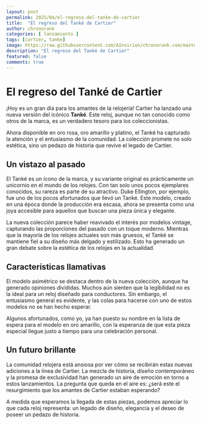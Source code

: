 ```yaml
---
layout: post
permalink: 2025/04/el-regreso-del-tanke-de-cartier
title:  "El regreso del Tanké de Cartier"
author: chronorank
categories: [ lanzamiento ]
tags: [cartier, tanke]
image: https://raw.githubusercontent.com/AInvirion/chronorank.com/master/images/posts/20250404080221.png
description: "El regreso del Tanké de Cartier"
featured: false
comments: true
---
```

# El regreso del Tanké de Cartier

¡Hoy es un gran día para los amantes de la relojería! Cartier ha lanzado una nueva versión del icónico **Tanké**. Este reloj, aunque no tan conocido como otros de la marca, es un verdadero tesoro para los coleccionistas. 

Ahora disponible en oro rosa, oro amarillo y platino, el Tanké ha capturado la atención y el entusiasmo de la comunidad. La colección promete no solo estética, sino un pedazo de historia que revive el legado de Cartier. 

## Un vistazo al pasado

El Tanké es un ícono de la marca, y su variante original es prácticamente un unicornio en el mundo de los relojes. Con tan solo unos pocos ejemplares conocidos, su rareza es parte de su atractivo. Duke Ellington, por ejemplo, fue uno de los pocos afortunados que llevó un Tanké. Este modelo, creado en una época donde la producción era escasa, ahora se presenta como una joya accesible para aquellos que buscan una pieza única y elegante.  

La nueva colección parece haber reavivado el interés por modelos vintage, capturando las proporciones del pasado con un toque moderno. Mientras que la mayoría de los relojes actuales son más gruesos, el Tanké se mantiene fiel a su diseño más delgado y estilizado. Esto ha generado un gran debate sobre la estética de los relojes en la actualidad. 

## Características llamativas

El modelo asimétrico se destaca dentro de la nueva colección, aunque ha generado opiniones divididas. Muchos aún sienten que la legibilidad no es la ideal para un reloj diseñado para conductores. Sin embargo, el entusiasmo general es evidente, y las colas para hacerse con uno de estos modelos no se han hecho esperar. 

Algunos afortunados, como yo, ya han puesto su nombre en la lista de espera para el modelo en oro amarillo, con la esperanza de que esta pieza especial llegue justo a tiempo para una celebración personal.  

## Un futuro brillante

La comunidad relojera está ansiosa por ver cómo se recibirán estas nuevas adiciones a la línea de Cartier. La mezcla de historia, diseño contemporáneo y la promesa de exclusividad han generado un aire de emoción en torno a estos lanzamientos. La pregunta que queda en el aire es: ¿será este el resurgimiento que los amantes de Cartier estaban esperando?  

A medida que esperamos la llegada de estas piezas, podemos apreciar lo que cada reloj representa: un legado de diseño, elegancia y el deseo de poseer un pedazo de historia.